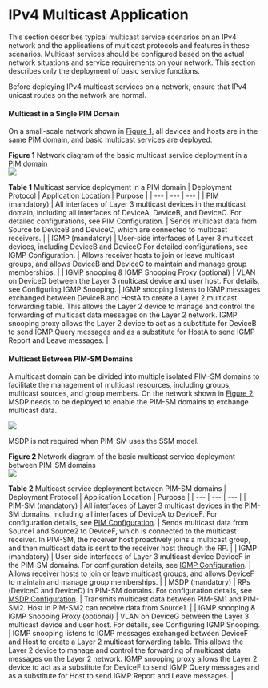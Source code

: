 IPv4 Multicast Application
==========================

This section describes typical multicast service scenarios on an IPv4 network and the applications of multicast protocols and features in these scenarios. Multicast services should be configured based on the actual network situations and service requirements on your network. This section describes only the deployment of basic service functions.

Before deploying IPv4 multicast services on a network, ensure that IPv4 unicast routes on the network are normal.

#### Multicast in a Single PIM Domain

On a small-scale network shown in [Figure 1](#EN-US_CONCEPT_0000001130781848__fig10488103585717), all devices and hosts are in the same PIM domain, and basic multicast services are deployed.

**Figure 1** Network diagram of the basic multicast service deployment in a PIM domain  
![](figure/en-us_image_0000001594530686.png)

**Table 1** Multicast service deployment in a PIM domain
| Deployment Protocol | Application Location | Purpose |
| --- | --- | --- |
| PIM  (mandatory) | All interfaces of Layer 3 multicast devices in the multicast domain, including all interfaces of DeviceA, DeviceB, and DeviceC.  For detailed configurations, see PIM Configuration. | Sends multicast data from Source to DeviceB and DeviceC, which are connected to multicast receivers. |
| IGMP  (mandatory) | User-side interfaces of Layer 3 multicast devices, including DeviceB and DeviceC  For detailed configurations, see IGMP Configuration. | Allows receiver hosts to join or leave multicast groups, and allows DeviceB and DeviceC to maintain and manage group memberships. |
| IGMP snooping & IGMP Snooping Proxy  (optional) | VLAN on DeviceD between the Layer 3 multicast device and user host.  For details, see Configuring IGMP Snooping. | IGMP snooping listens to IGMP messages exchanged between DeviceB and HostA to create a Layer 2 multicast forwarding table. This allows the Layer 2 device to manage and control the forwarding of multicast data messages on the Layer 2 network.  IGMP snooping proxy allows the Layer 2 device to act as a substitute for DeviceB to send IGMP Query messages and as a substitute for HostA to send IGMP Report and Leave messages. |



#### Multicast Between PIM-SM Domains

A multicast domain can be divided into multiple isolated PIM-SM domains to facilitate the management of multicast resources, including groups, multicast sources, and group members. On the network shown in [Figure 2](#EN-US_CONCEPT_0000001130781848__fig1276418559111), MSDP needs to be deployed to enable the PIM-SM domains to exchange multicast data.

![](public_sys-resources/note_3.0-en-us.png) 

MSDP is not required when PIM-SM uses the SSM model.


**Figure 2** Network diagram of the basic multicast service deployment between PIM-SM domains  
![](figure/en-us_image_0000001595010638.png)

**Table 2** Multicast service deployment between PIM-SM domains
| Deployment Protocol | Application Location | Purpose |
| --- | --- | --- |
| PIM-SM  (mandatory) | All interfaces of Layer 3 multicast devices in the PIM-SM domains, including all interfaces of DeviceA to DeviceF.  For configuration details, see [PIM Configuration](vrp_pim_cfg_0000.html). | Sends multicast data from Source1 and Source2 to DeviceF, which is connected to the multicast receiver. In PIM-SM, the receiver host proactively joins a multicast group, and then multicast data is sent to the receiver host through the RP. |
| IGMP  (mandatory) | User-side interfaces of Layer 3 multicast device DeviceF in the PIM-SM domains.  For configuration details, see [IGMP Configuration](vrp_igmp_cfg_0001.html). | Allows receiver hosts to join or leave multicast groups, and allows DeviceF to maintain and manage group memberships. |
| MSDP  (mandatory) | RPs (DeviceC and DeviceD) in PIM-SM domains.  For configuration details, see [MSDP Configuration](vrp_msdp_cfg_0001.html). | Transmits multicast data between PIM-SM1 and PIM-SM2. Host in PIM-SM2 can receive data from Source1. |
| IGMP snooping & IGMP Snooping Proxy  (optional) | VLAN on DeviceG between the Layer 3 multicast device and user host.  For details, see Configuring IGMP Snooping. | IGMP snooping listens to IGMP messages exchanged between DeviceF and Host to create a Layer 2 multicast forwarding table. This allows the Layer 2 device to manage and control the forwarding of multicast data messages on the Layer 2 network.  IGMP snooping proxy allows the Layer 2 device to act as a substitute for DeviceF to send IGMP Query messages and as a substitute for Host to send IGMP Report and Leave messages. |